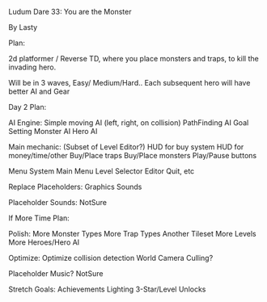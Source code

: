
Ludum Dare 33:  You are the Monster


By Lasty



Plan:

2d platformer / Reverse TD, where you place monsters and traps, to kill the invading hero.

Will be in 3 waves, Easy/ Medium/Hard..   Each subsequent hero will have better AI and Gear



Day 2 Plan:


AI Engine:
	Simple moving AI (left, right, on collision)
	PathFinding
	AI Goal Setting
	Monster AI
	Hero AI

Main mechanic:  (Subset of Level Editor?)
	HUD for buy system
	HUD for money/time/other
	Buy/Place traps
	Buy/Place monsters
	Play/Pause buttons

Menu System
	Main Menu
	Level Selector
	Editor
	Quit, etc

Replace Placeholders:
	Graphics
	Sounds

Placeholder Sounds:
	NotSure


If More Time Plan:

Polish:
	More Monster Types
	More Trap Types
	Another Tileset
	More Levels
	More Heroes/Hero AI

Optimize:
	Optimize collision detection
	World Camera Culling?

Placeholder Music?
	NotSure


Stretch Goals:
	Achievements
	Lighting
	3-Star/Level Unlocks


